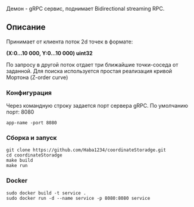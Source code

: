 Демон - gRPC сервис, поднимает Bidirectional streaming RPC.

## Описание
Принимает от клиента поток 2d точек в формате:

**(X:0...10 000, Y:0...10 000) uint32**

По запросу в другой поток отдает три ближайшие точки-соседа от заданной.
Для поиска используется простая реализация кривой Мортона (Z-order curve)

### Конфигурация
Через командную строку задается порт сервера gRPC. По умолчанию порт: 8080

`app-name -port 8080`

### Сборка и запуск
```
git clone https://github.com/Haba1234/coordinateStoradge.git
cd coordinateStoradge
make build
make run
```
### Docker
```
sudo docker build -t service .
sudo docker run -d --name service -p 8080:8080 service
```